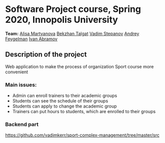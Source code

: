 # Software Project course, Spring 2020, Innopolis University

**Team:**
[Alisa Martyanova](https://github.com/AlisaMartyanova) 
[Bekzhan Talgat](https://github.com/Beka-13)
[Vadim Stepanov](https://github.com/vadimkerr/)
[Andrey Feygelman](https://github.com/Andrey862)
[Ivan Abramov](https://github.com/TopIvanAbramov)


## Description of the project
 Web application to make the process of organization Sport course more convenient
 
### Main issues:
- Admin can enroll trainers to their academic groups
- Students can see the schedule of their groups
- Students can apply to change the academic group
- Trainers can put hours to students, which are enrolled to their groups

### Backend part
  https://github.com/vadimkerr/sport-complex-management/tree/master/src
